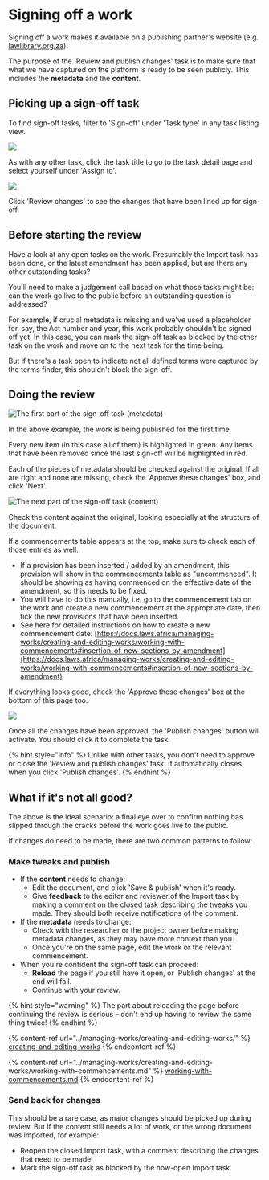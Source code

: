 # Signing off a work

Signing off a work makes it available on a publishing partner's website (e.g. [lawlibrary.org.za](https://lawlibrary.org.za/)).&#x20;

The purpose of the 'Review and publish changes' task is to make sure that what we have captured on the platform is ready to be seen publicly. This includes the **metadata** and the **content**.

## Picking up a sign-off task

To find sign-off tasks, filter to 'Sign-off' under 'Task type' in any task listing view.

![](<../.gitbook/assets/image (210).png>)

As with any other task, click the task title to go to the task detail page and select yourself under 'Assign to'.

![](<../.gitbook/assets/image (215) (1) (1).png>)

Click 'Review changes' to see the changes that have been lined up for sign-off.

## Before starting the review

Have a look at any open tasks on the work. Presumably the Import task has been done, or the latest amendment has been applied, but are there any other outstanding tasks?&#x20;

You'll need to make a judgement call based on what those tasks might be: can the work go live to the public before an outstanding question is addressed?

For example, if crucial metadata is missing and we've used a placeholder for, say, the Act number and year, this work probably shouldn't be signed off yet. In this case, you can mark the sign-off task as blocked by the other task on the work and move on to the next task for the time being.

But if there's a task open to indicate not all defined terms were captured by the terms finder, this shouldn't block the sign-off.

## Doing the review

![The first part of the sign-off task (metadata)](<../.gitbook/assets/image (212) (1) (1).png>)

In the above example, the work is being published for the first time.

Every new item (in this case all of them) is highlighted in green. Any items that have been removed since the last sign-off will be highlighted in red.

Each of the pieces of metadata should be checked against the original. If all are right and none are missing, check the 'Approve these changes' box, and click 'Next'.

![The next part of the sign-off task (content)](<../.gitbook/assets/image (214) (1) (1) (1) (1).png>)

Check the content against the original, looking especially at the structure of the document.

If a commencements table appears at the top, make sure to check each of those entries as well.&#x20;

* If a provision has been inserted / added by an amendment, this provision will show in the commencements table as "uncommenced". It should be showing as having commenced on the effective date of the amendment, so this needs to be fixed.
* You will have to do this manually, i.e. go to the commencement tab on the work and create a new commencement at the appropriate date, then tick the new provisions that have been inserted.
* See here for detailed instructions on how to create a new commencement date: [https://docs.laws.africa/managing-works/creating-and-editing-works/working-with-commencements#insertion-of-new-sections-by-amendment](https://docs.laws.africa/managing-works/creating-and-editing-works/working-with-commencements#insertion-of-new-sections-by-amendment)

If everything looks good, check the 'Approve these changes' box at the bottom of this page too.

![](<../.gitbook/assets/image (211) (1) (1) (1).png>)

Once all the changes have been approved, the 'Publish changes' button will activate. You should click it to complete the task.

{% hint style="info" %}
Unlike with other tasks, you don't need to approve or close the 'Review and publish changes' task. It automatically closes when you click 'Publish changes'.
{% endhint %}

## What if it's not all good?

The above is the ideal scenario: a final eye over to confirm nothing has slipped through the cracks before the work goes live to the public.

If changes do need to be made, there are two common patterns to follow:

### Make tweaks and publish

* If the **content** needs to change:
  * Edit the document, and click 'Save & publish' when it's ready.
  * Give **feedback** to the editor and reviewer of the Import task by making a comment on the closed task describing the tweaks you made. They should both receive notifications of the comment.
* If the **metadata** needs to change:
  * Check with the researcher or the project owner before making metadata changes, as they may have more context than you.
  * Once you're on the same page, edit the work or the relevant commencement.
* When you're confident the sign-off task can proceed:
  * **Reload** the page if you still have it open, or 'Publish changes' at the end will fail.
  * Continue with your review.

{% hint style="warning" %}
The part about reloading the page before continuing the review is serious – don't end up having to review the same thing twice!
{% endhint %}

{% content-ref url="../managing-works/creating-and-editing-works/" %}
[creating-and-editing-works](../managing-works/creating-and-editing-works/)
{% endcontent-ref %}

{% content-ref url="../managing-works/creating-and-editing-works/working-with-commencements.md" %}
[working-with-commencements.md](../managing-works/creating-and-editing-works/working-with-commencements.md)
{% endcontent-ref %}

### Send back for changes

This should be a rare case, as major changes should be picked up during review. But if the content still needs a lot of work, or the wrong document was imported, for example:

* Reopen the closed Import task, with a comment describing the changes that need to be made.
* Mark the sign-off task as blocked by the now-open Import task.
